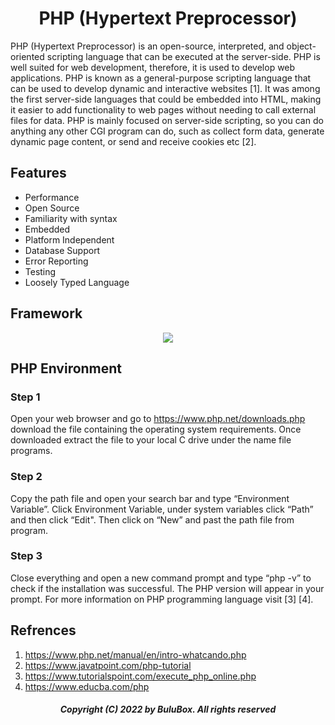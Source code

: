 <h1 align="center">PHP (Hypertext Preprocessor)</h1>

PHP (Hypertext Preprocessor) is an open-source, interpreted, and object-oriented scripting language that can be executed at the server-side. PHP is well suited for web development, therefore, it is used to develop web applications. PHP is known as a general-purpose scripting language that can be used to develop dynamic and interactive websites [1]. It was among the first server-side languages that could be embedded into HTML, making it easier to add functionality to web pages without needing to call external files for data. PHP is mainly focused on server-side scripting, so you can do anything any other CGI program can do, such as collect form data, generate dynamic page content, or send and receive cookies etc [2].
 
## Features 
<ul>
  <li>Performance</li>
  <li>Open Source</li>
  <li>Familiarity with syntax</li>
  <li>Embedded</li>
  <li>Platform Independent</li>
  <li>Database Support</li>
  <li>Error Reporting</li>
  <li>Testing</li>
  <li>Loosely Typed Language</li>
</ul>  

## Framework
 <p align="center">
 <img src=https://github.com/SoftwareBulu/TechDocumentation/blob/main/Programming/Images/PHP_FrameWork.png>
</p>


## PHP Environment 

### Step 1
Open your web browser and go to https://www.php.net/downloads.php download the file containing the operating system requirements. Once downloaded extract the file to your local C drive under the name file programs.
### Step 2
Copy the path file and open your search bar and type “Environment Variable”. Click Environment Variable, under system variables click “Path” and then click “Edit". Then click on “New” and past the path file from program.
### Step 3
Close everything and open a new command prompt and type “php -v” to check if the installation was successful. The PHP version will appear in your prompt. For more information on PHP programming language visit [3] [4].

## Refrences 
1. https://www.php.net/manual/en/intro-whatcando.php
2. https://www.javatpoint.com/php-tutorial
3. https://www.tutorialspoint.com/execute_php_online.php
4. https://www.educba.com/php
 
<h5 align="center"> Copyright (C) 2022 by BuluBox. All rights reserved</h5>
